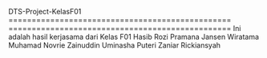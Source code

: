 DTS-Project-KelasF01
================================================ ================================================ Ini adalah hasil kerjasama dari Kelas F01 Hasib Rozi Pramana Jansen Wiratama Muhamad Novrie Zainuddin Uminasha Puteri Zaniar Rickiansyah
